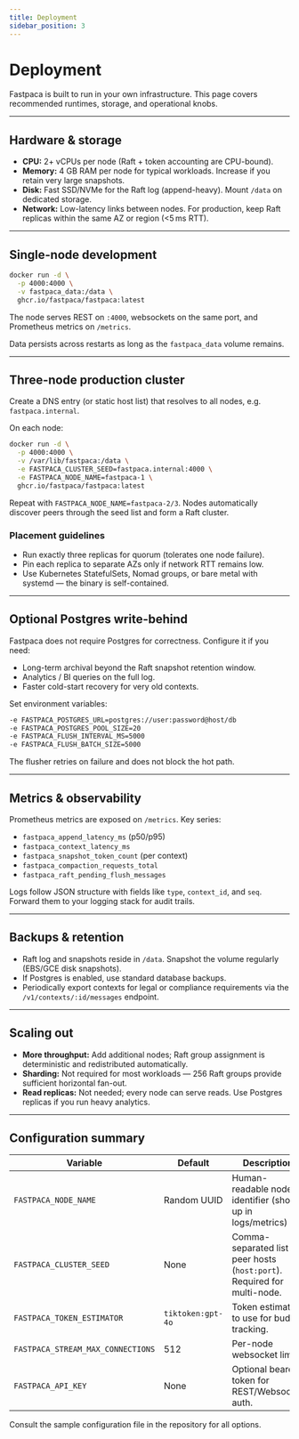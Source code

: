 ```yaml
---
title: Deployment
sidebar_position: 3
---
```


# Deployment

Fastpaca is built to run in your own infrastructure.  This page covers recommended runtimes, storage, and operational knobs.

---

## Hardware & storage

- **CPU:** 2+ vCPUs per node (Raft + token accounting are CPU-bound).  
- **Memory:** 4 GB RAM per node for typical workloads.  Increase if you retain very large snapshots.  
- **Disk:** Fast SSD/NVMe for the Raft log (append-heavy).  Mount `/data` on dedicated storage.  
- **Network:** Low-latency links between nodes.  For production, keep Raft replicas within the same AZ or region (&lt;5 ms RTT).

---

## Single-node development

```bash
docker run -d \
  -p 4000:4000 \
  -v fastpaca_data:/data \
  ghcr.io/fastpaca/fastpaca:latest
```

The node serves REST on `:4000`, websockets on the same port, and Prometheus metrics on `/metrics`.

Data persists across restarts as long as the `fastpaca_data` volume remains.

---

## Three-node production cluster

Create a DNS entry (or static host list) that resolves to all nodes, e.g. `fastpaca.internal`.

On each node:

```bash
docker run -d \
  -p 4000:4000 \
  -v /var/lib/fastpaca:/data \
  -e FASTPACA_CLUSTER_SEED=fastpaca.internal:4000 \
  -e FASTPACA_NODE_NAME=fastpaca-1 \
  ghcr.io/fastpaca/fastpaca:latest
```

Repeat with `FASTPACA_NODE_NAME=fastpaca-2/3`.  Nodes automatically discover peers through the seed list and form a Raft cluster.

### Placement guidelines

- Run exactly three replicas for quorum (tolerates one node failure).  
- Pin each replica to separate AZs only if network RTT remains low.  
- Use Kubernetes StatefulSets, Nomad groups, or bare metal with systemd — the binary is self-contained.

---

## Optional Postgres write-behind

Fastpaca does not require Postgres for correctness.  Configure it if you need:

- Long-term archival beyond the Raft snapshot retention window.  
- Analytics / BI queries on the full log.  
- Faster cold-start recovery for very old contexts.

Set environment variables:

```bash
-e FASTPACA_POSTGRES_URL=postgres://user:password@host/db
-e FASTPACA_POSTGRES_POOL_SIZE=20
-e FASTPACA_FLUSH_INTERVAL_MS=5000
-e FASTPACA_FLUSH_BATCH_SIZE=5000
```

The flusher retries on failure and does not block the hot path.

---

## Metrics & observability

Prometheus metrics are exposed on `/metrics`.  Key series:

- `fastpaca_append_latency_ms` (p50/p95)  
- `fastpaca_context_latency_ms`  
- `fastpaca_snapshot_token_count` (per context)  
- `fastpaca_compaction_requests_total`  
- `fastpaca_raft_pending_flush_messages`

Logs follow JSON structure with fields like `type`, `context_id`, and `seq`. Forward them to your logging stack for audit trails.

---

## Backups & retention

- Raft log and snapshots reside in `/data`.  Snapshot the volume regularly (EBS/GCE disk snapshots).  
- If Postgres is enabled, use standard database backups.  
- Periodically export contexts for legal or compliance requirements via the `/v1/contexts/:id/messages` endpoint.

---

## Scaling out

- **More throughput:** Add additional nodes; Raft group assignment is deterministic and redistributed automatically.  
- **Sharding:** Not required for most workloads — 256 Raft groups provide sufficient horizontal fan-out.  
- **Read replicas:** Not needed; every node can serve reads.  Use Postgres replicas if you run heavy analytics.

---

## Configuration summary

| Variable | Default | Description |
| --- | --- | --- |
| `FASTPACA_NODE_NAME` | Random UUID | Human-readable node identifier (shows up in logs/metrics) |
| `FASTPACA_CLUSTER_SEED` | None | Comma-separated list of peer hosts (`host:port`). Required for multi-node. |
| `FASTPACA_TOKEN_ESTIMATOR` | `tiktoken:gpt-4o` | Token estimator to use for budget tracking. |
| `FASTPACA_STREAM_MAX_CONNECTIONS` | 512 | Per-node websocket limit. |
| `FASTPACA_API_KEY` | None | Optional bearer token for REST/Websocket auth. |

Consult the sample configuration file in the repository for all options.
